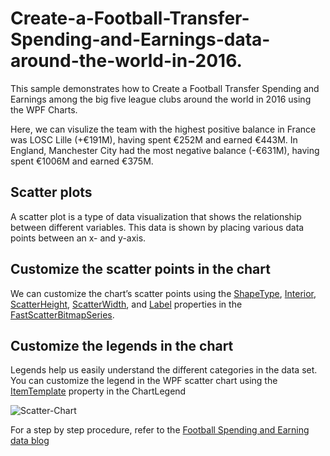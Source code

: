 # Create-a-Football-Transfer-Spending-and-Earnings-data-around-the-world-in-2016.
This sample demonstrates how to Create a Football Transfer Spending and Earnings among the big five league clubs around the world in 2016 using the WPF Charts.

Here, we can visulize the team with the highest positive balance in France was LOSC Lille (+€191M), having spent €252M and earned €443M. In England, Manchester City had the most negative balance (-€631M), having spent €1006M and earned €375M.

## Scatter plots

A scatter plot is a type of data visualization that shows the relationship between different variables. This data is shown by placing various data points between an x- and y-axis.

## Customize the scatter points in the chart
We can customize the chart’s scatter points using the [ShapeType](https://help.syncfusion.com/cr/wpf/Syncfusion.UI.Xaml.Charts.FastScatterBitmapSeries.html#Syncfusion_UI_Xaml_Charts_FastScatterBitmapSeries_ShapeType), [Interior](https://help.syncfusion.com/cr/wpf/Syncfusion.UI.Xaml.Charts.ChartSeriesBase.html#Syncfusion_UI_Xaml_Charts_ChartSeriesBase_Interior), [ScatterHeight](https://help.syncfusion.com/cr/wpf/Syncfusion.UI.Xaml.Charts.FastScatterBitmapSeries.html#Syncfusion_UI_Xaml_Charts_FastScatterBitmapSeries_ScatterHeight), [ScatterWidth](https://help.syncfusion.com/cr/wpf/Syncfusion.UI.Xaml.Charts.FastScatterBitmapSeries.html#Syncfusion_UI_Xaml_Charts_FastScatterBitmapSeries_ScatterWidth), and [Label](https://help.syncfusion.com/cr/wpf/Syncfusion.UI.Xaml.Charts.ChartSeriesBase.html#Syncfusion_UI_Xaml_Charts_ChartSeriesBase_Label) properties in the [FastScatterBitmapSeries](https://help.syncfusion.com/cr/wpf/Syncfusion.UI.Xaml.Charts.FastScatterBitmapSeries.html?tabs=tabid-1).

## Customize the legends in the chart
Legends help us easily understand the different categories in the data set. You can customize the legend in the WPF scatter chart using the [ItemTemplate](https://help.syncfusion.com/wpf/charts/legend#customization) property in the ChartLegend

![Scatter-Chart](https://github.com/syncfusion-content/winui-docs/assets/105482474/43c6688d-e3da-4656-9f23-028ecd854b33)

For a step by step procedure, refer to the [Football Spending and Earning data blog](https://www.syncfusion.com/blogs/post/visualize-transfer-spending-earning-wpf-scatter-chart.aspx)